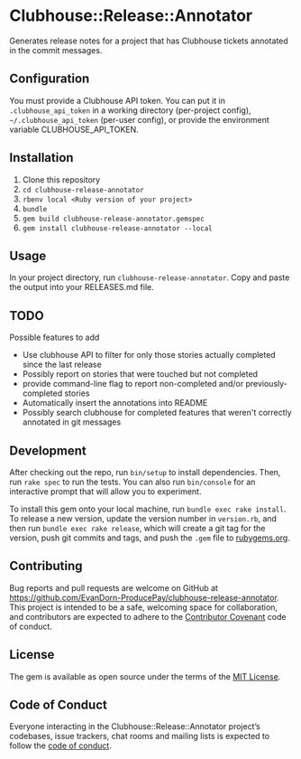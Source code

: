 # Clubhouse::Release::Annotator

Generates release notes for a project that has Clubhouse tickets annotated in the
commit messages.

## Configuration

You must provide a Clubhouse API token.  You can put it in `.clubhouse_api_token` in a working
directory (per-project config), `~/.clubhouse_api_token` (per-user config), or provide the
environment variable CLUBHOUSE_API_TOKEN.

## Installation

1. Clone this repository
1. `cd clubhouse-release-annotator`
1. `rbenv local <Ruby version of your project>`
1. `bundle`
1. `gem build clubhouse-release-annotator.gemspec`
1. `gem install clubhouse-release-annotator --local`

## Usage

In your project directory, run `clubhouse-release-annotator`.  Copy and paste the
output into your RELEASES.md file.

## TODO

Possible features to add
* Use clubhouse API to filter for only those stories actually completed since the last release
* Possibly report on stories that were touched but not completed
* provide command-line flag to report non-completed and/or previously-completed stories
* Automatically insert the annotations into README  
* Possibly search clubhouse for completed features that weren't correctly annotated in git messages

## Development

After checking out the repo, run `bin/setup` to install dependencies. Then, run `rake spec` to run the tests. You can also run `bin/console` for an interactive prompt that will allow you to experiment.

To install this gem onto your local machine, run `bundle exec rake install`. To release a new version, update the version number in `version.rb`, and then run `bundle exec rake release`, which will create a git tag for the version, push git commits and tags, and push the `.gem` file to [rubygems.org](https://rubygems.org).

## Contributing

Bug reports and pull requests are welcome on GitHub at https://github.com/EvanDorn-ProducePay/clubhouse-release-annotator. This project is intended to be a safe, welcoming space for collaboration, and contributors are expected to adhere to the [Contributor Covenant](http://contributor-covenant.org) code of conduct.

## License

The gem is available as open source under the terms of the [MIT License](https://opensource.org/licenses/MIT).

## Code of Conduct

Everyone interacting in the Clubhouse::Release::Annotator project’s codebases, issue trackers, chat rooms and mailing lists is expected to follow the [code of conduct](https://github.com/EvanDorn-ProducePay/clubhouse-release-annotator/blob/master/CODE_OF_CONDUCT.md).
